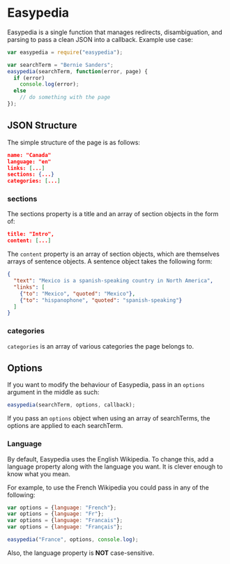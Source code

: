 # Easypedia
Easypedia is a single function that manages redirects, disambiguation, and parsing to pass a clean JSON into a callback. Example use case:

```javascript
var easypedia = require("easypedia");

var searchTerm = "Bernie Sanders";
easypedia(searchTerm, function(error, page) {
  if (error)
    console.log(error);
  else
    // do something with the page
});
```

## JSON Structure
The simple structure of the page is as follows:

```json
name: "Canada"
language: "en"
links: [...]
sections: {...}
categories: [...]
```

### sections
The sections property is a title and an array of section objects in the form of:

```json
title: "Intro",
content: [...]
```

The `content` property is an array of section objects, which are themselves arrays of sentence objects. A sentence object takes the following form:

```json
{
  "text": "Mexico is a spanish-speaking country in North America",
  "links": [
    {"to": "Mexico", "quoted": "Mexico"},
    {"to": "hispanophone", "quoted": "spanish-speaking"}
  ]
}
```

### categories
`categories` is an array of various categories the page belongs to.

## Options
If you want to modify the behaviour of Easypedia, pass in an `options` argument in the middle as such:

```javascript
easypedia(searchTerm, options, callback);
```

If you pass an `options` object when using an array of searchTerms, the options are applied to each searchTerm.

### Language
By default, Easypedia uses the English Wikipedia. To change this, add a language property along with the language you want. It is clever enough to know what you mean.

For example, to use the French Wikipedia you could pass in any of the following:

```javascript
var options = {language: "French"};
var options = {language: "Fr"};
var options = {language: "Francais"};
var options = {language: "Français"};

easypedia("France", options, console.log);
```

Also, the language property is **NOT** case-sensitive.
